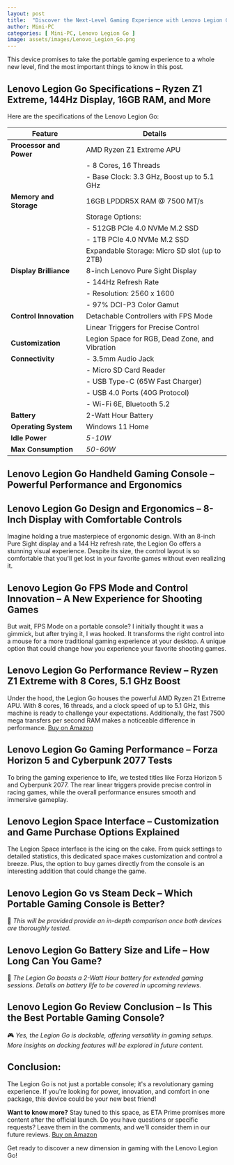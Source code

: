 ```yaml
---
layout: post
title:  "Discover the Next-Level Gaming Experience with Lenovo Legion Go!"
author: Mini-PC
categories: [ Mini-PC, Lenovo Legion Go ]
image: assets/images/Lenovo_Legion_Go.png
---
```


This device promises to take the portable gaming experience to a whole new level, find the most important things to know in this post.

## Lenovo Legion Go Specifications – Ryzen Z1 Extreme, 144Hz Display, 16GB RAM, and More
Here are the specifications of the Lenovo Legion Go:

| Feature                   | Details                                            |
|---------------------------|----------------------------------------------------|
| **Processor and Power**   | AMD Ryzen Z1 Extreme APU                           |
|                           | - 8 Cores, 16 Threads                              |
|                           | - Base Clock: 3.3 GHz, Boost up to 5.1 GHz         |
| **Memory and Storage**    | 16GB LPDDR5X RAM @ 7500 MT/s                       |
|                           | Storage Options:                                   |
|                           | - 512GB PCIe 4.0 NVMe M.2 SSD                     |
|                           | - 1TB PCIe 4.0 NVMe M.2 SSD                        |
|                           | Expandable Storage: Micro SD slot (up to 2TB)     |
| **Display Brilliance**    | 8-inch Lenovo Pure Sight Display                   |
|                           | - 144Hz Refresh Rate                              |
|                           | - Resolution: 2560 x 1600                         |
|                           | - 97% DCI-P3 Color Gamut                          |
| **Control Innovation**    | Detachable Controllers with FPS Mode              |
|                           | Linear Triggers for Precise Control               |
| **Customization**         | Legion Space for RGB, Dead Zone, and Vibration    |
| **Connectivity**          | - 3.5mm Audio Jack                                |
|                           | - Micro SD Card Reader                            |
|                           | - USB Type-C (65W Fast Charger)                   |
|                           | - USB 4.0 Ports (40G Protocol)                   |
|                           | - Wi-Fi 6E, Bluetooth 5.2                         |
| **Battery**               | 2-Watt Hour Battery                                |
| **Operating System**      | Windows 11 Home                                   |
| **Idle Power**            | *5-10W*                    |
| **Max Consumption**       | *50-60W*                    |


## Lenovo Legion Go Handheld Gaming Console – Powerful Performance and Ergonomics

## Lenovo Legion Go Design and Ergonomics – 8-Inch Display with Comfortable Controls

Imagine holding a true masterpiece of ergonomic design. With an 8-inch Pure Sight display and a 144 Hz refresh rate, the Legion Go offers a stunning visual experience. Despite its size, the control layout is so comfortable that you'll get lost in your favorite games without even realizing it.

## Lenovo Legion Go FPS Mode and Control Innovation – A New Experience for Shooting Games

But wait, FPS Mode on a portable console? I initially thought it was a gimmick, but after trying it, I was hooked. It transforms the right control into a mouse for a more traditional gaming experience at your desktop. A unique option that could change how you experience your favorite shooting games.

## Lenovo Legion Go Performance Review – Ryzen Z1 Extreme with 8 Cores, 5.1 GHz Boost
Under the hood, the Legion Go houses the powerful AMD Ryzen Z1 Extreme APU. With 8 cores, 16 threads, and a clock speed of up to 5.1 GHz, this machine is ready to challenge your expectations. Additionally, the fast 7500 mega transfers per second RAM makes a noticeable difference in performance. [Buy on Amazon](https://amzn.to/3O1vd4T)

## Lenovo Legion Go Gaming Performance – Forza Horizon 5 and Cyberpunk 2077 Tests
To bring the gaming experience to life, we tested titles like Forza Horizon 5 and Cyberpunk 2077. The rear linear triggers provide precise control in racing games, while the overall performance ensures smooth and immersive gameplay.

## Lenovo Legion Space Interface – Customization and Game Purchase Options Explained
The Legion Space interface is the icing on the cake. From quick settings to detailed statistics, this dedicated space makes customization and control a breeze. Plus, the option to buy games directly from the console is an interesting addition that could change the game.

## Lenovo Legion Go vs Steam Deck – Which Portable Gaming Console is Better?

🤔 *This will be provided provide an in-depth comparison once both devices are thoroughly tested.*

## Lenovo Legion Go Battery Size and Life – How Long Can You Game?

🔋 *The Legion Go boasts a 2-Watt Hour battery for extended gaming sessions. Details on battery life to be covered in upcoming reviews.*

## Lenovo Legion Go Review Conclusion – Is This the Best Portable Gaming Console?

🎮 *Yes, the Legion Go is dockable, offering versatility in gaming setups. More insights on docking features will be explored in future content.*


## Conclusion:
The Legion Go is not just a portable console; it's a revolutionary gaming experience. If you're looking for power, innovation, and comfort in one package, this device could be your new best friend!

**Want to know more?**
Stay tuned to this space, as ETA Prime promises more content after the official launch. Do you have questions or specific requests? Leave them in the comments, and we'll consider them in our future reviews. [Buy on Amazon](https://amzn.to/3O1vd4T)

Get ready to discover a new dimension in gaming with the Lenovo Legion Go!

























